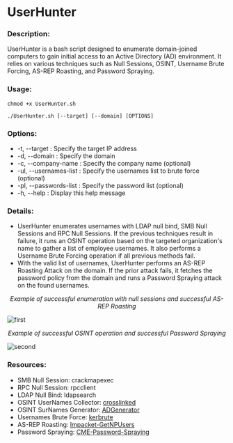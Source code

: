 # UserHunter
<h3>Description:</h3>
UserHunter is a bash script designed to enumerate domain-joined computers to gain initial access to an Active Directory (AD) environment. It relies on various techniques such as Null Sessions, OSINT, Username Brute Forcing, AS-REP Roasting, and Password Spraying.

<h3>Usage:</h3>
<pre><code>chmod +x UserHunter.sh</code></pre>
<pre><code>./UserHunter.sh [--target] [--domain] [OPTIONS]</code></pre>
<h3>Options:</h3>
<ul>
  <li>-t, --target : Specify the target IP address</li>
  <li>-d, --domain : Specify the domain</li>
  <li>-c, --company-name : Specify the company name (optional)</li>
  <li>-ul, --usernames-list : Specify the usernames list to brute force (optional)</li>
  <li>-pl, --passwords-list : Specify the password list (optional)</li>
  <li>-h, --help : Display this help message</li>
</ul>
<h3>Details:</h3>
<ul>
<li>UserHunter enumerates usernames with LDAP null bind, SMB Null Sessions and RPC Null Sessions. If the previous techniques result in failure, it runs an OSINT operation based on the targeted organization's name to gather a list of employee usernames. It also performs a Username Brute Forcing operation if all previous methods fail.</li>
<li>With the valid list of usernames, UserHunter performs an AS-REP Roasting Attack on the domain. If the prior attack fails, it fetches the password policy from the domain and runs a Password Spraying attack on the found usernames.</li>
</ul>

<p align="center"><i>Example of successful enumeration with null sessions and successful AS-REP Roasting</i></p>

![first](https://github.com/IBarrous/UserHunter/assets/126162952/0213352d-6986-4845-8555-c8d6f0b7999b)

<p align="center"><i>Example of successful OSINT operation and successful Password Spraying</i></p>

![second](https://github.com/IBarrous/UserHunter/assets/126162952/8d11bfa9-a860-462c-8bd7-0a78cdd8681b)

<h3>Resources:</h3>
<ul>
  <li>SMB Null Session: crackmapexec</li>
  <li>RPC Null Session: rpcclient
  <li>LDAP Null Bind: ldapsearch</li>
  <li>OSINT UserNames Collector: <a href="https://github.com/m8sec/CrossLinked/">crosslinked</a></li>
  <li>OSINT SurNames Generator: <a href="https://github.com/w0Tx/generate-ad-username">ADGenerator</a></li>
  <li>Usernames Brute Force: <a href="https://github.com/ropnop/kerbrute">kerbrute</a></li>
  <li>AS-REP Roasting: <a href="https://github.com/fortra/impacket/blob/master/examples/GetNPUsers.py">Impacket-GetNPUsers</a></li>
  <li>Password Spraying: <a href="https://github.com/GabrielDuschl/Automated-CME-Password-Spraying">CME-Password-Spraying</a></li>
</ul>
